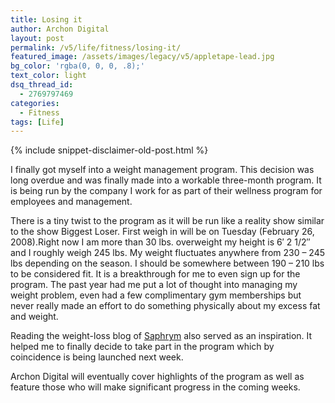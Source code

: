 ```yaml
---
title: Losing it
author: Archon Digital
layout: post
permalink: /v5/life/fitness/losing-it/
featured_image: /assets/images/legacy/v5/appletape-lead.jpg
bg_color: 'rgba(0, 0, 0, .8);'
text_color: light
dsq_thread_id:
  - 2769797469
categories:
  - Fitness
tags: [Life]
---
```

{% include snippet-disclaimer-old-post.html %}

I finally got myself into a weight management program. This decision was long overdue and was finally made into a workable three-month program. It is being run by the company I work for as part of their wellness program for employees and management.

There is a tiny twist to the program as it will be run like a reality show similar to the show Biggest Loser. First weigh in will be on Tuesday (February 26, 2008).<!--more-->Right now I am more than 30 lbs. overweight my height is 6&#8242; 2 1/2&#8243; and I roughly weigh 245 lbs. My weight fluctuates anywhere from 230 &#8211; 245 lbs depending on the season. I should be somewhere between 190 &#8211; 210 lbs to be considered fit. It is a breakthrough for me to even sign up for the program. The past year had me put a lot of thought into managing my weight problem, even had a few complimentary gym memberships but never really made an effort to do something physically about my excess fat and weight.

Reading the weight-loss blog of <a href="http://www.saphrym.com/blog/" target="_blank">Saphrym</a> also served as an inspiration. It helped me to finally decide to take part in the program which by coincidence is being launched next week.

Archon Digital will eventually cover highlights of the program as well as feature those who will make significant progress in the coming weeks.